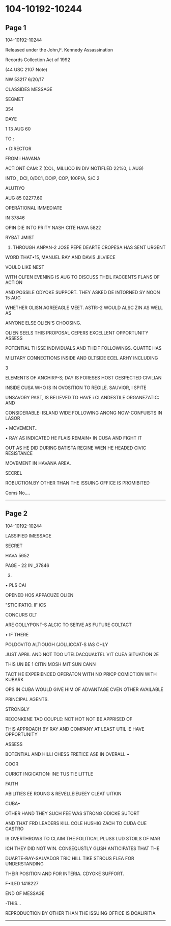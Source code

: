 # 104-10192-10244

## Page 1

104-10192-10244

Released under the John,F. Kennedy Assassination

Records Collection Act of 1992

(44 USC 2107 Note)

NW 53217 6/20/17

CLASSIDES MESSAGE

SEGMET

354

DAYE

1 13 AUG 60

TO :

• DIRECTOR

FROM i HAVANA

ACTIONT CAM: Z (COL, MILLICO IN DIV NOTIFLED 22%0, L AUG)

INTO , DCI, 0/DC1, DO/P, COP, 100P/A, S/C 2

ALUTIYO

AUG 85 02277.60

OPERÄTIONAL IMMEDIATE

IN 37846

OPIN DIE INTO PRITY NASH CITE HAVA 5822

RYBAT JMIST

1. THROUGH ANPAN-2 JOSE PEPE DEARTE CROPESA HAS SENT URGENT

WORD THAT•15, MANUEL RAY AND DAVIS JILVIECE

VOULD LIKE NEST

WITH OLFEN EVENING IS AUG TO DISCUSS THEIL FACCENTS FLANS OF ACTION

AND POSSILE ODYOKE SUPPORT. THEY ASKED DE INTORNED SY NOON 15 AUG

WHETHER OLISN AGREEAGLE MEET. ASTR:-2 WOULD ALSC ZIN AS WELL AS

ANYONE ELSE OLIEN'S CHOOSING.

OLIEN SEELS THIS PROPOSAL CEPERS EXCELLENT OPPORTUNITY ASSESS

POTENTIAL THSSE INDIVIDUALS AND THEIF FOLLOWINGS. QUATTE HAS

MILITARY CONNECTIONS INSIDE AND OLTSIDE ECEL ARHY INCLUDING

3

ELEMENTS OF ANCHIRP-S; DAY IS FORESES HOST GESPECTED CIVILIAN

INSIDE CUSA WHO IS IN OVOSITION TO REGILE. SAUVIOR, I SPITE

UNSAVORY PAST, IS BELIEVED TO HAVE i CLANDESTILE ORGANEZATIC: AND

CONSIDERABLE: ISLAND WIDE FOLLOWING ANONG NOW-CONFUISTS IN LASOR

• MOVEMENT..

• RAY AS INDICATED HE FLAIS REMAIN• IN CUSA AND FIGHT IT

OUT AS HE DID DURING BATISTA REGINE WIEN HE HEADED CIVIC RESISTANCE

MOVEMENT IN HAVANA AREA.

SECREL

ROBUCTION.BY OTHER THAN THE ISSUING OFFICE IS PROMIBITED

Coms No....

---

## Page 2

104-10192-10244

LASSIFIED IMESSAGE

SECRET

HAVA 5652

PAGE - 22 IN _37846

3.

• PLS CAI

OPENED HOS APPACUZE OLIEN

"STICIPATIO. IF iCS

CONCURS OLT

ARE GOLLYPONT-S ALCIC TO SERVE AS FUTURE COLTACT

• IF THERE

POLDOVITO ALTIOUGH (JOLLICOAT-S IAS CHLY

JUST APRIL AND NOT TOO UTELDACQUAI:TEL VIT CUEA SITUATION 2E

THIS UN BE 1 CITIN MOSH MIT SUN CANN

TACT HE EXPERIENCED OPERATON WITH NO PRICP COMICTION WITH KUBARK

OPS IN CUBA WOULD GIVE HIM OF ADVANTAGE CVEN OTHER AVAILABLE

PRINCIPAL AGENTS.

STRONGLY

RECONKENE TAD COUPLE: NCT HOT NOT BE APPRISED OF

THIS APPROACH BY RAY AND COMPANY AT LEAST UTIL lE HAVE OPPORTUNITY

ASSESS

BOTENTIAL AND HILLI CHESS FRETICE ASE IN OVERALL •

COOR

CURICT INGICATION: INE TUS TIE LITTLE

FAITH

ABILITIES EE ROUNG & REVELLEIEUEEY CLEAT UITKIN

CUBA•

OTHER HAND THEY SUCH FEE WAS STRONG ODICKE SUTORT

AND THAT FRD LEADERS KILL COLE HUSHIG ZACH TO CUDA CUE CASTRO

IS OVERTHROWS TO CLAIM THE FOLITICAL PLUSS LUD STOILS OF MAR

ICH THEY DID NOT WIN. CONSEQUSTLY GLISH ANTICIPATES THAT THE

DUARTE-RAY-SALVADOR TRIC HILL TIKE STROUS FLEA FOR UNDERSTANDING

THEIR POSITION AND FOR INTERIA. CDYOKE SUFFORT.

F•ILED 1418227

END OF MESSAGE

-THiS...

REPRODUCTION BY OTHER THAN THE ISSUING OFFICE IS DOALIRITIA

---

